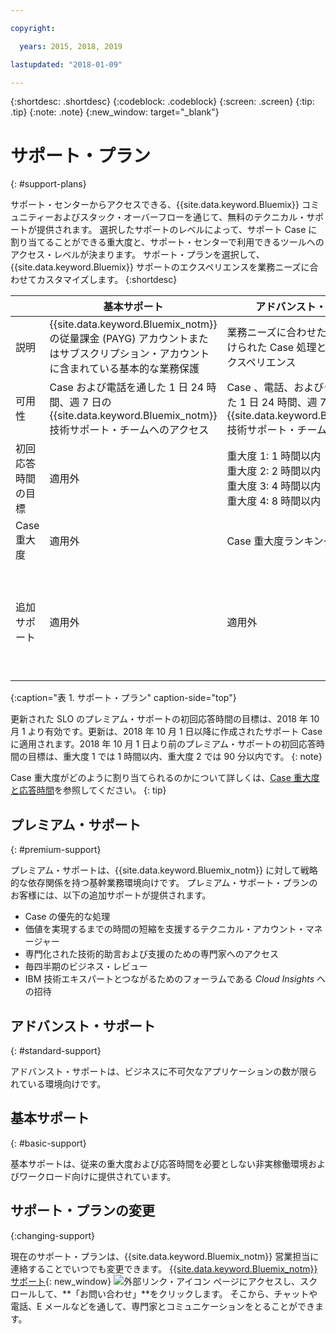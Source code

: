 ```yaml
---

copyright:

  years: 2015, 2018, 2019 

lastupdated: "2018-01-09"

---
```



{:shortdesc: .shortdesc}
{:codeblock: .codeblock}
{:screen: .screen}
{:tip: .tip}
{:note: .note}
{:new_window: target="_blank"}

# サポート・プラン
{: #support-plans}

サポート・センターからアクセスできる、{{site.data.keyword.Bluemix}} コミュニティーおよびスタック・オーバーフローを通じて、無料のテクニカル・サポートが提供されます。 選択したサポートのレベルによって、サポート Case に割り当てることができる重大度と、サポート・センターで利用できるツールへのアクセス・レベルが決まります。 サポート・プランを選択して、{{site.data.keyword.Bluemix}} サポートのエクスペリエンスを業務ニーズに合わせてカスタマイズします。
{:shortdesc}

|  | 基本サポート | アドバンスト・サポート | プレミアム・サポート |
|-------------|-------------|-------------|-------------|
| 説明 |	{{site.data.keyword.Bluemix_notm}} の従量課金 (PAYG) アカウントまたはサブスクリプション・アカウントに含まれている基本的な業務保護 | 業務ニーズに合わせた、優先順位付けられた Case 処理とサポート・エクスペリエンス | 価値を高めるまでの時間を短縮するための、業務成果に合わせたクライアント・エンゲージメント |
| 可用性 | Case および電話を通した 1 日 24 時間、週 7 日の {{site.data.keyword.Bluemix_notm}} 技術サポート・チームへのアクセス | Case 、電話、およびチャットを通した 1 日 24 時間、週 7 日の {{site.data.keyword.Bluemix_notm}} 技術サポート・チームへのアクセス | Case 、電話、およびチャットを通した 1 日 24 時間、週 7 日の {{site.data.keyword.Bluemix_notm}} 技術サポート・チームへのアクセス |
| 初回応答時間の目標 | 適用外 | 重大度 1: 1 時間以内 <br/> 重大度 2: 2 時間以内 <br/> 重大度 3: 4 時間以内 <br/> 重大度 4: 8 時間以内 | 重大度 1: 15 分以内 <br/> 重大度 2: 1 時間以内 <br/> 重大度 3: 2 時間以内 <br/> 重大度 4: 4 時間以内 |
| Case 重大度 | 適用外 | Case 重大度ランキングが使用可能 | Case 重大度ランキングが使用可能 |
| 追加サポート | 適用外 | 適用外 | テクニカル・アカウント・マネージャー割り当て <br/> <br/> 毎四半期のビジネス・レビュー <br/><br/> 専門家へのアクセス <br/> <br/> Cloud Insights への招待 |
{:caption="表 1. サポート・プラン" caption-side="top"}

更新された SLO のプレミアム・サポートの初回応答時間の目標は、2018 年 10 月 1 より有効です。更新は、2018 年 10 月 1 日以降に作成されたサポート Case に適用されます。2018 年 10 月 1 日より前のプレミアム・サポートの初回応答時間の目標は、重大度 1 では 1 時間以内、重大度 2 では 90 分以内です。
{: note}

Case 重大度がどのように割り当てられるのかについて詳しくは、[Case 重大度と応答時間](/docs/get-support/quicktickresp.html#support-case-severity)を参照してください。
{: tip} 

## プレミアム・サポート
{: #premium-support}

プレミアム・サポートは、{{site.data.keyword.Bluemix_notm}} に対して戦略的な依存関係を持つ基幹業務環境向けです。 プレミアム・サポート・プランのお客様には、以下の追加サポートが提供されます。
  * Case の優先的な処理
  * 価値を実現するまでの時間の短縮を支援するテクニカル・アカウント・マネージャー
  * 専門化された技術的助言および支援のための専門家へのアクセス
  * 毎四半期のビジネス・レビュー
  * IBM 技術エキスパートとつながるためのフォーラムである *Cloud Insights* への招待

## アドバンスト・サポート
{: #standard-support}

アドバンスト・サポートは、ビジネスに不可欠なアプリケーションの数が限られている環境向けです。

## 基本サポート
{: #basic-support}

基本サポートは、従来の重大度および応答時間を必要としない非実稼働環境およびワークロード向けに提供されています。

## サポート・プランの変更
{:changing-support}

現在のサポート・プランは、{{site.data.keyword.Bluemix_notm}} 営業担当に連絡することでいつでも変更できます。 [{{site.data.keyword.Bluemix_notm}} サポート](https://www.ibm.com/cloud/support){: new_window} ![外部リンク・アイコン](../icons/launch-glyph.svg "外部リンク・アイコン") ページにアクセスし、スクロールして、**「お問い合わせ」**をクリックします。 そこから、チャットや電話、E メールなどを通して、専門家とコミュニケーションをとることができます。  


